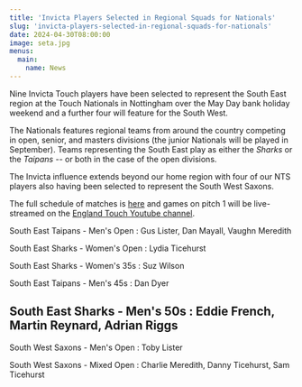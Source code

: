 ```yaml
---
title: 'Invicta Players Selected in Regional Squads for Nationals'
slug: 'invicta-players-selected-in-regional-squads-for-nationals'
date: 2024-04-30T08:00:00
image: seta.jpg
menus:
  main:
    name: News
---
```

Nine Invicta Touch players have been selected to represent the South East region at the Touch Nationals
in Nottingham over the May Day bank holiday weekend and a further four will feature for the South West.
<!--more-->
The Nationals features regional teams from around the country competing in open, senior, and masters
divisions (the junior Nationals will be played in September). Teams representing the South East
play as either the *Sharks* or the *Taipans* -- or both in the case of the open divisions.

The Invicta influence extends beyond our home region with four of our NTS players also having been
selected to represent the South West Saxons.

The full schedule of matches is [here](https://docs.google.com/spreadsheets/u/0/d/1qRWyJx0R50PDtM6opQCd5mflergsXhzxo4aTotGeepM/htmlview)
and games on pitch 1 will be live-streamed on the [England Touch Youtube channel](https://www.youtube.com/englandtouch).

South East Taipans - Men's Open
: Gus Lister, Dan Mayall, Vaughn Meredith

South East Sharks - Women's Open
: Lydia Ticehurst

South East Sharks - Women's 35s
: Suz Wilson

South East Taipans - Men's 45s
: Dan Dyer

South East Sharks - Men's 50s
: Eddie French, Martin Reynard, Adrian Riggs
---
South West Saxons - Men's Open
: Toby Lister

South West Saxons - Mixed Open
: Charlie Meredith, Danny Ticehurst, Sam Ticehurst
